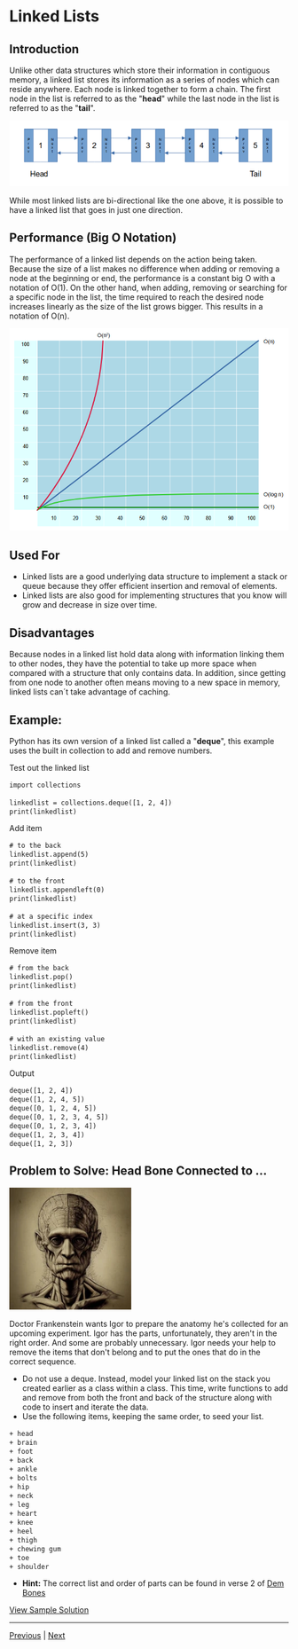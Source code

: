 # Linked Lists
## Introduction
Unlike other data structures which store their information in contiguous memory, a linked list stores its information as a series of nodes which can reside anywhere. Each node is linked together to form a chain. The first node in the list is referred to as the "**head**" while the last node in the list is referred to as the "**tail**".

![image](images/linked.png)

While most linked lists are bi-directional like the one above, it is possible to have a linked list that goes in just one direction.

## Performance (Big O Notation)
The performance of a linked list depends on the action being taken. Because the size of a list makes no difference when adding or removing a node at the beginning or end, the performance is a constant big O with a notation of O(1). On the other hand, when adding, removing or searching for a specific node in the list, the time required to reach the desired node increases linearly as the size of the list grows bigger. This results in a notation of O(n).

![image](images/bigo.png)

## Used For
* Linked lists are a good underlying data structure to implement a stack or queue because they offer efficient insertion and removal of elements.
* Linked lists are also good for implementing structures that you know will grow and decrease in size over time.

## Disadvantages
Because nodes in a linked list hold data along with information linking them to other nodes, they have the potential to take up more space when compared with  a structure that only contains data. In addition, since getting from one node to another often means moving to a new space in memory, linked lists can´t take advantage of caching.

## Example: 
Python has its own version of a linked list called a "**deque**", this example uses the built in collection to add and remove numbers.

Test out the linked list
```
import collections

linkedlist = collections.deque([1, 2, 4])
print(linkedlist)
```

Add item
```
# to the back
linkedlist.append(5)
print(linkedlist)

# to the front 
linkedlist.appendleft(0)
print(linkedlist)

# at a specific index
linkedlist.insert(3, 3)
print(linkedlist)
```

Remove item
```
# from the back
linkedlist.pop()
print(linkedlist)

# from the front
linkedlist.popleft()
print(linkedlist)

# with an existing value
linkedlist.remove(4)
print(linkedlist)
```

Output

```
deque([1, 2, 4])
deque([1, 2, 4, 5])
deque([0, 1, 2, 4, 5])
deque([0, 1, 2, 3, 4, 5])
deque([0, 1, 2, 3, 4])
deque([1, 2, 3, 4])
deque([1, 2, 3])
```

## Problem to Solve: Head Bone Connected to ...

![image](images/aihead.webp)

Doctor Frankenstein wants Igor to prepare the anatomy he's collected for an upcoming experiment. Igor has the parts, unfortunately, they aren't in the right order. And some are probably unnecessary. Igor needs your help to remove the items that don't belong and to put the ones that do in the correct sequence.

+ Do not use a deque. Instead, model your linked list on the stack you created earlier as a class within a class. This time, write functions to add and remove from both the front and back of the structure along with code to insert and iterate the data. 
+ Use the following items, keeping the same order, to seed your list.

```
+ head
+ brain
+ foot
+ back
+ ankle
+ bolts
+ hip
+ neck
+ leg
+ heart
+ knee
+ heel
+ thigh
+ chewing gum
+ toe
+ shoulder
```
 
+ **Hint:** The correct list and order of parts can be found in verse 2 of [Dem Bones](https://en.wikipedia.org/wiki/Dem_Bones)


[View Sample Solution](linked_solution.py)

---
[Previous](1-stacks.md) | [Next](3-trees.md)